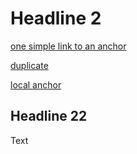 # Headline 2

[one simple link to an anchor](anchor1_invalid.md#headline-3)

[duplicate](anchor1_invalid.md#headline-12)

[local anchor](#headline-3)

## Headline 22

Text
